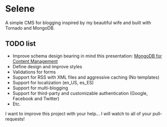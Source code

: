 Selene
======

A simple CMS for blogging inspired by my beautiful wife and built with Tornado and MongoDB.

TODO list
---------

* Improve schema design bearing in mind this presentation: [MongoDB for Content Management](http://www.10gen.com/presentations/webinar/mongodb-for-content-management) 
* Define design and improve styles
* Validations for forms
* Support for RSS with XML files and aggressive caching (No templates)
* Support for localization (en_US, es_ES)
* Support for multi-blogging
* Support for third-party and customizable authentication (Google, Facebook and Twitter)
* Etc.

I want to improve this project with your help... I will watch to all of your pull-requests!